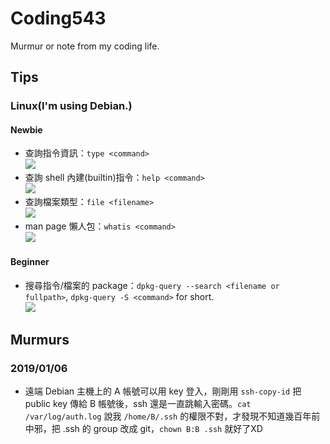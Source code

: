 # Coding543
Murmur or note from my coding life.

## Tips
### Linux(I'm using Debian.)
#### Newbie
- 查詢指令資訊：`type <command>`
<br />![](https://i.imgur.com/nZB4RAx.png)
- 查詢 shell 內建(builtin)指令：`help <command>`
<br />![](https://i.imgur.com/ko3E7wb.png)
- 查詢檔案類型：`file <filename>`
<br />![](https://i.imgur.com/q1EsUYR.png)
- man page 懶人包：`whatis <command>`
<br />![](https://i.imgur.com/2ckWctW.png)
#### Beginner
- 搜尋指令/檔案的 package：`dpkg-query --search <filename or fullpath>`, `dpkg-query -S <command>` for short.
<br />![](https://i.imgur.com/r8nKzhE.png)

## Murmurs
### 2019/01/06
- 遠端 Debian 主機上的 A 帳號可以用 key 登入，剛剛用 `ssh-copy-id` 把 public key 傳給 B 帳號後，ssh 還是一直跳輸入密碼。`cat /var/log/auth.log` 說我 `/home/B/.ssh` 的權限不對，才發現不知道幾百年前中邪，把 .ssh 的 group 改成 git，`chown B:B .ssh` 就好了XD
